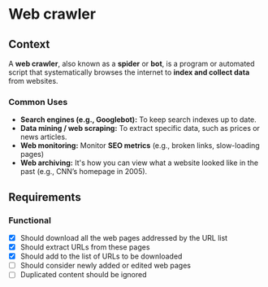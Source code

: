 # Web crawler
## Context
A **web crawler**, also known as a **spider** or **bot**, is a program or automated script that systematically browses the internet to **index and collect data** from websites.
### Common Uses
* **Search engines (e.g., Googlebot):** To keep search indexes up to date.
* **Data mining / web scraping:** To extract specific data, such as prices or news articles.
* **Web monitoring:** Monitor **SEO metrics** (e.g., broken links, slow-loading pages)
* **Web archiving:** It's how you can view what a website looked like in the past (e.g., CNN’s homepage in 2005).
## Requirements
### Functional
- [x] Should download all the web pages addressed by the URL list
- [x] Should extract URLs from these pages
- [x] Should add to the list of URLs to be downloaded
- [ ] Should consider newly added or edited web pages
- [ ] Duplicated content should be ignored
